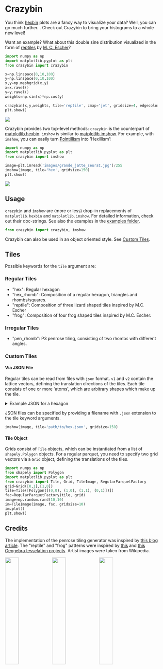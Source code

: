 # Crazybin

You think [hexbin](https://matplotlib.org/stable/api/_as_gen/matplotlib.pyplot.hexbin.html) plots are a fancy way to visualize your data? Well, you can go much further... Check out Crazybin to bring your histograms to a whole new level!

Want an example? What about this double sine distribution visualized in the form of [reptiles](https://en.wikipedia.org/wiki/Reptiles_(M._C._Escher)) by [M. C. Escher](https://en.wikipedia.org/wiki/M._C._Escher)?

```python
import numpy as np
import matplotlib.pyplot as plt
from crazybin import crazybin

x=np.linspace(0,10,100)
y=np.linspace(0,10,100)
x,y=np.meshgrid(x,y)
x=x.ravel()
y=y.ravel()
weights=np.sin(x)*np.cos(y)

crazybin(x,y,weights, tile='reptile', cmap='jet', gridsize=4, edgecolor='black')
plt.show()
```

![](examples/images/reptiles_sinewave.jpg)

Crazybin provides two top-level methods: `crazybin` is the counterpart of [matplotlib.hexbin](https://matplotlib.org/stable/api/_as_gen/matplotlib.pyplot.hexbin.html). `imshow` is similar to [matplotlib.imshow](https://matplotlib.org/stable/api/_as_gen/matplotlib.pyplot.imshow.html). For example, with `imshow`, you can easily turn [Pointillism](https://en.wikipedia.org/wiki/Pointillism) into 'Hexillism'!

```python
import numpy as np
import matplotlib.pyplot as plt
from crazybin import imshow

image=plt.imread('images/grande_jatte_seurat.jpg')/255
imshow(image, tile='hex', gridsize=150)
plt.show()
```

![](examples/images/grande_jatte_seurat.jpg)

## Usage
`crazybin` and `imshow` are (more or less) drop-in replacements of `matplotlib.hexbin` and `matplotlib.imshow`. For detailed information, check out their doc-strings. See also the examples in the [examples folder](./examples/).
```python
from crazybin import crazybin, imshow
```
Crazybin can also be used in an object oriented style. See [Custom Tiles](#tile-object).

## Tiles
Possible keywords for the `tile` argument are:
### Regular Tiles
- "hex": Regular hexagon
- "hex_rhomb": Composition of a regular hexagon, triangles and rhombs/squares.
- "reptile": Composition of three lizard shaped tiles inspired by M.C. Escher
- "frog": Composition of four frog shaped tiles inspired by M.C. Escher.

### Irregular Tiles
- "pen_rhomb": P3 penrose tiling, consisting of two rhombs with different angles.

### Custom Tiles
#### Via JSON File
Regular tiles can be read from files with `json` format. `v1` and `v2` contain the lattice vectors, defining the translation directions of the tiles. Each tile consists of one or more 'atoms', which are arbitrary shapes which make up the tile.
<details>
  <summary>Example JSON for a hexagon</summary>

```json
{
    "v1": [
        1.5000000000000002,
        0.8660254037844379
    ],
    "v2": [
        5.551115123125783e-17,
        1.7320508075688774
    ],
    "atoms": [
        [
            [
                -0.49999999999999994,
                0.8660254037844387
            ],
            [
                -1.0,
                2.1460752085336256e-16
            ],
            [
                -0.5000000000000002,
                -0.8660254037844385
            ],
            [
                0.49999999999999994,
                -0.8660254037844387
            ],
            [
                1.0,
                -6.031855794721673e-16
            ],
            [
                0.5,
                0.8660254037844387
            ],
            [
                -0.49999999999999994,
                0.8660254037844387
            ]
        ]
    ]
}
```
</details>


JSON files can be specified by providing a filename with `.json` extension to the tile keyword arguments.
```python
imshow(image, tile='path/to/hex.json', gridsize=150)
```

#### Tile Object
Grids consist of `Tile` objects, which can be instantiated from a list of `shapely.Polygon` objects. For a regular parquet, you need to specify two grid vectors via a `Grid` object, defining the translations of the tiles. 
```python
import numpy as np
from shapely import Polygon
import matplotlib.pyplot as plt
from crazybin import Tile, Grid, TileImage, RegularParquetFactory
grid=Grid([0,1],[1,0])
tile=Tile([Polygon([(0,0), (1,0), (1,1), (0,1)])])
fac=RegularParquetFactory(tile, grid)
image=np.random.rand(10,10)
im=TileImage(image, fac, gridsize=10)
im.plot()
plt.show()
```

## Credits
The implementation of the penrose tiling generator was inspired by [this blog article](https://preshing.com/20110831/penrose-tiling-explained/). The "reptile" and "frog" patterns were inspired by [this](https://www.geogebra.org/m/CUdKaHeC#material/vnb3vpsy) and [this](https://www.geogebra.org/m/CUdKaHeC#material/pzjk5fru) [Geogebra tesselation projects](https://www.geogebra.org/m/CUdKaHeC). Artist images were taken from Wikipedia.

<img src="https://github.com/Ockenfuss/crazybin/blob/main/examples/images/frogs_gaussian.jpg" width="30%"></img> <img src="https://github.com/Ockenfuss/crazybin/blob/main/examples/images/hex_rhomb.jpg" width="30%"></img> <img src="https://github.com/Ockenfuss/crazybin/blob/main/examples/images/great_wave.jpg" width="30%"></img>